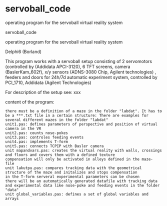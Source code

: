 # servoball_code
operating program for the servoball virtual reality system

servoball_code

operating program for the servoball virtual reality system

Delphi6 (Borland)

This program works with a servoball setup consisting of 2 servomotors (controlled by (Addidata APCI-3120), 6 TFT screens, camera (BaslerKam_602f), x/y sensors (ADNS-3080 Chip, Agilent technologies) , feeders and doors for 24h/7d automatic experiment system, controlled by PCI_1710, Addidata (Agilent Technologies)

For description of the setup see: xxx

content of the program:

    there must be a definition of a maze in the folder "labdat". It has to be a ***.txt file in a certain structure: There are examples for several different mazes in the folder "labdat"
    unit1.pas: defines parameters of perspective and position of virtual camera in the VR
    unit2.pas: counts nose-pokes
    unit3.pas: controles feeding events
    unit4.pas: implements T-form
    unit5.pas: connects TCPIP with Basler camera
    unit mapandvars.pas: creates the virtual reality with walls, crossings and floors and covers them with a defined texture
    compensation will only be activated in alleys defined in the maze- file
    unit lakutpu.pas: compares tracking data with the geometrical structure of the maze and initalizes and stops compensation
    in the T-form serveral experimental parameters can be chosen
    there will be an automatically generated datafile with tracking data and experimental data like nose-poke and feeding events in the folder "data"
    unit global_variables.pas: defines a set of global variables and arrays

